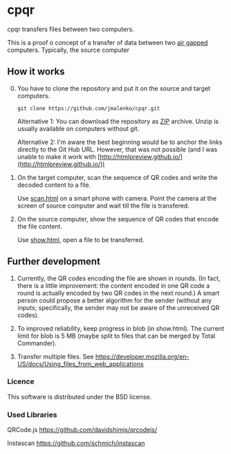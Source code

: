 # cpqr

cpqr transfers files between two computers.

This is a proof o concept of a transfer of data between two [air gapped](https://en.wikipedia.org/wiki/Air_gap_(networking)) computers. Typically, the source computer

## How it works

0. You have to clone the repository and put it on the source and target computers.

   `git clone https://github.com/jmalenko/cpqr.git` 

   Alternative 1: You can download the repository as [ZIP](https://github.com/jmalenko/cpqr/archive/master.zip) archive. Unzip is usually available on computers without git.
   
   Alternative 2: I'm aware the best beginning would be to anchor the links directly to the Git Hub URL. However, that was not possible (and I was unable to make it work with [http://htmlpreview.github.io/](http://htmlpreview.github.io/))   

1. On the target computer, scan the sequence of QR codes and write the decoded content to a file.
 
   Use [scan.html](scan.html) on a smart phone with camera. Point the camera at the screen of source computer and wait till the file is transfered.

2. On the source computer, show the sequence of QR codes that encode the file content.

   Use [show.html](show.html), open a file to be transferred.
    

## Further development

1. Currently, the QR codes encoding the file are shown in rounds. (In fact, there is a little improvement: the content encoded in one QR code a round is actually encoded by two QR codes in the next round.) A smart person could propose a better algorithm for the sender (without any inputs; specifically, the sender may not be aware of the unreceived QR codes).

2. To improved reliability, keep progress in blob (in show.html). The current limit for blob is 5 MB (maybe split to files that can be merged by Total Commander).
   
3. Transfer multiple files. See https://developer.mozilla.org/en-US/docs/Using_files_from_web_applications


### Licence

This software is distributed under the BSD license.


### Used Libraries

QRCode.js
	https://github.com/davidshimjs/qrcodejs/

Instascan
	https://github.com/schmich/instascan
